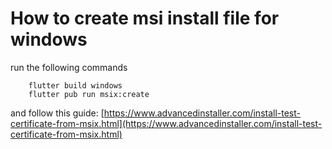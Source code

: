 # How to create msi install file for windows

run the following commands

```console
    flutter build windows
    flutter pub run msix:create
```

and follow this guide: [https://www.advancedinstaller.com/install-test-certificate-from-msix.html](https://www.advancedinstaller.com/install-test-certificate-from-msix.html)